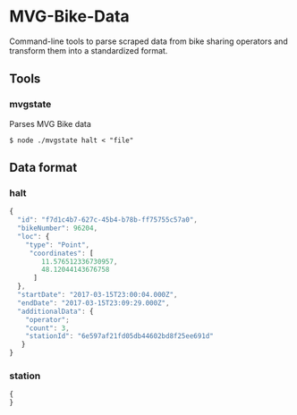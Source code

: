 # MVG-Bike-Data

Command-line tools to parse scraped data from bike sharing operators and transform them into a standardized format.

## Tools

### mvgstate

Parses MVG Bike data

```
$ node ./mvgstate halt < "file"
```

## Data format

### halt

```javascript
{
  "id": "f7d1c4b7-627c-45b4-b78b-ff75755c57a0",
  "bikeNumber": 96204,
  "loc": {
    "type": "Point",
     "coordinates": [
        11.576512336730957,
        48.12044143676758
      ]
  },
  "startDate": "2017-03-15T23:00:04.000Z",
  "endDate": "2017-03-15T23:09:29.000Z",
  "additionalData": {
    "operator";
    "count": 3,
    "stationId": "6e597af21fd05db44602bd8f25ee691d"
   }
}
```

### station

```javascript
{
}
```
